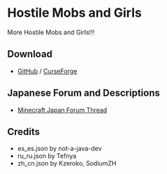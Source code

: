 # Hostile Mobs and Girls
More Hostile Mobs and Girls!!!
## Download
- [GitHub](https://github.com/Mechalopa/Hostile-Mobs-and-Girls/releases) / [CurseForge](https://www.curseforge.com/minecraft/mc-mods/hostile-mobs-and-girls)
## Japanese Forum and Descriptions
- [Minecraft Japan Forum Thread](https://forum.civa.jp/viewtopic.php?f=3&t=750)
## Credits
- es_es.json by not-a-java-dev
- ru_ru.json by Tefnya
- zh_cn.json by Kzeroko, SodiumZH
